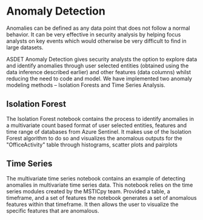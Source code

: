 # Anomaly Detection

Anomalies can be defined as any data point that does not follow a normal behavior. It can be very effective in security analysis by helping focus analysts on key events which would otherwise be very difficult to find in large datasets.

ASDET Anomaly Detection gives security analysts the option to explore data and identify anomalies through user selected entities (obtained using the data inference described earlier) and other features (data columns) whilst reducing the need to code and model. We have implemented two anomaly modeling methods – Isolation Forests and Time Series Analysis.

## Isolation Forest

The Isolation Forest notebook contains the process to identify anomalies in a multivariate count based format of user selected entities, features and time range of databases from Azure Sentinel. It makes use of the Isolation Forest algorithm to do so and visualizes the anomalous outputs for the "OfficeActivity" table through histograms, scatter plots and pairplots

## Time Series

The multivariate time series notebook contains an example of detecting anomalies in multivariate time series data. This notebook relies on the time series modules created by the MSTICpy team. Provided a table, a timeframe, and a set of features the notebook generates a set of anomalous features within that timeframe. It then allows the user to visualize the specific features that are anomalous.
